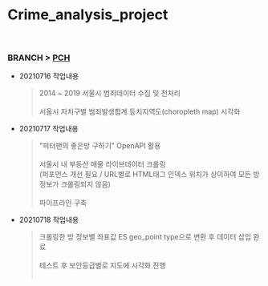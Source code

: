 # Crime_analysis_project <br>
<br>

### BRANCH > [PCH](https://github.com/Sun1203/Crime_analysis_project/tree/PCH)

- 20210716 작업내용
   > 2014 ~ 2019 서울시 범죄데이터 수집 및 전처리 <br><br>
   > 서울시 자치구별 범죄발생합계 등치지역도(choropleth map) 시각화

- 20210717 작업내용
   > "피터팬의 좋은방 구하기" OpenAPI 활용 <br><br>
   > 서울시 내 부동산 매물 라이브데이터 크롤링 <br>
   > (퍼포먼스 개선 필요 / URL별로 HTML태그 인덱스 위치가 상이하여 모든 방 정보가 크롤링되지 않음) <br><br>
   > 파이프라인 구축

- 20210718 작업내용
   > 크롤링한 방 정보별 좌표값 ES geo_point type으로 변환 후 데이터 삽입 완료<br><br>
   > 테스트 후 보안등급별로 지도에 시각화 진행 <br><br>
